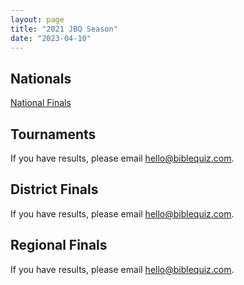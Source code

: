 ```yaml
---
layout: page
title: "2021 JBQ Season"
date: "2023-04-10"
---
```


## Nationals
<a href="{% link _pages/jbq/2022/nationals.md %}" class="button is-primary">National Finals</a>

## Tournaments
If you have results, please email <hello@biblequiz.com>.

## District Finals
If you have results, please email <hello@biblequiz.com>.

## Regional Finals
If you have results, please email <hello@biblequiz.com>.
